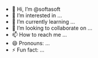 - 👋 Hi, I’m @softasoft
- 👀 I’m interested in ...
- 🌱 I’m currently learning ...
- 💞️ I’m looking to collaborate on ...
- 📫 How to reach me ...
- 😄 Pronouns: ...
- ⚡ Fun fact: ...

<!---
softasoft/softasoft is a ✨ special ✨ repository because its `README.md` (this file) appears on your GitHub profile.
You can click the Preview link to take a look at your changes.
--->
